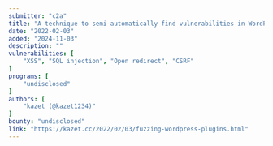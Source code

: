 ```yaml
---
submitter: "c2a"
title: "A technique to semi-automatically find vulnerabilities in WordPress plugins"
date: "2022-02-03"
added: "2024-11-03"
description: ""
vulnerabilities: [
    "XSS", "SQL injection", "Open redirect", "CSRF"
]
programs: [
    "undisclosed"
]
authors: [
    "kazet (@kazet1234)"
]
bounty: "undisclosed"
link: "https://kazet.cc/2022/02/03/fuzzing-wordpress-plugins.html"
---
```




